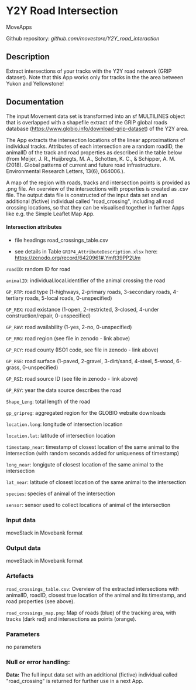 # Y2Y Road Intersection
MoveApps

Github repository: *github.com/movestore/Y2Y_road_interaction*

## Description
Extract intersections of your tracks with the Y2Y road network (GRIP dataset). Note that this App works only for tracks in the the area between Yukon and Yellowstone!

## Documentation
The input Movement data set is transformed into an sf MULTILINES object that is overlapped with a shapefile extract of the GRIP global roads database (https://www.globio.info/download-grip-dataset) of the Y2Y area. 

The App extracts the intersection locations of the linear approximations of individual tracks. Attributes of each intersection are a random roadID, the animalID of the track and road properties as described in the table below (from Meijer, J. R., Huijbregts, M. A., Schotten, K. C., & Schipper, A. M. (2018). Global patterns of current and future road infrastructure. Environmental Research Letters, 13(6), 064006.).

A map of the region with roads, tracks and intersection points is provided as .png file. An overview of the intersections with properties is created as .csv file. The output data file is constructed of the input data set and an additional (fictive) individual called "road_crossing", including all road crossing locations, so that they can be visualised together in further Apps like e.g. the Simple Leaflet Map App.

#### Intersection attributes 
- file headings road_crossings_table.csv

- see details in Table `GRIP4_AttributeDescription.xlsx` here: https://zenodo.org/record/6420961#.Ymft39PP2Um

`roadID`: random ID for road

`animalID`: individual.local.identifier of the animal crossing the road

`GP_RTP`: road type (1-highways, 2-primary roads, 3-secondary roads, 4-tertiary roads, 5-local roads, 0-unspecified)

`GP_REX`: road existance (1-open, 2-restricted, 3-closed, 4-under construction/repair, 0-unspecified) 

`GP_RAV`: road availability (1-yes, 2-no, 0-unspecified)

`GP_RRG`: road region (see file in zenodo - link above)

`GP_RCY`: road county (ISO1 code, see file in zenodo - link above)

`GP_RSE`: road surface (1-paved, 2-gravel, 3-dirt/sand, 4-steel, 5-wood, 6-grass, 0-unspecified)

`GP_RSI`: road source ID (see file in zenodo - link above)

`GP_RSY`: year the data source describes the road

`Shape_Leng`: total length of the road

`gp_gripreg`: aggregated region for the GLOBIO website downloads

`location.long`: longitude of intersection location

`location.lat`: latitude of intersection location

`timestamp_near`: timestamp of closest location of the same animal to the intersection (with random seconds added for uniqueness of timestamp)

`long_near`: longigute of closest location of the same animal to the intersection

`lat_near`: latitude of closest location of the same animal to the intersection

`species`: species of animal of the intersection

`sensor`: sensor used to collect locations of animal of the intersection


### Input data
moveStack in Movebank format

### Output data
moveStack in Movebank format

### Artefacts
`road_crossings_table.csv`: Overview of the extracted intersections with animalID, roadID, closest true location of the animal and its timestamp, and road properties (see above).
 
`road_crossings_map.png`: Map of roads (blue) of the tracking area, with tracks (dark red) and intersections as points (orange).

### Parameters 
no parameters

### Null or error handling:
**Data:** The full input data set with an additional (fictive) individual called "road_crossing" is returned for further use in a next App.
